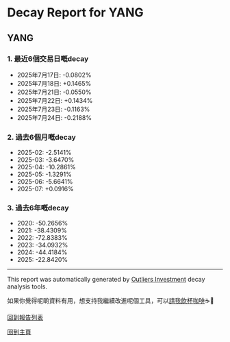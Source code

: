 # Decay Report for YANG

## YANG

### 1. 最近6個交易日嘅decay

- 2025年7月17日: -0.0802%
- 2025年7月18日: +0.1465%
- 2025年7月21日: -0.0550%
- 2025年7月22日: +0.1434%
- 2025年7月23日: -0.1163%
- 2025年7月24日: -0.2188%

### 2. 過去6個月嘅decay

- 2025-02: -2.5141%
- 2025-03: -3.6470%
- 2025-04: -10.2861%
- 2025-05: -1.3291%
- 2025-06: -5.6641%
- 2025-07: +0.0916%

### 3. 過去6年嘅decay

- 2020: -50.2656%
- 2021: -38.4309%
- 2022: -72.8383%
- 2023: -34.0932%
- 2024: -44.4184%
- 2025: -22.8420%

------------------------------
This report was automatically generated by [Outliers Investment](https://outliersecon.github.io/Outliers-Investment/) decay analysis tools.

如果你覺得呢啲資料有用，想支持我繼續改進呢個工具，可以[請我飲杯咖啡](https://buymeacoffee.com/outliersecon)☕🙏

[回到報告列表](https://outliersecon.github.io/Outliers-Investment/reports/reports_public)

[回到主頁](https://outliersecon.github.io/Outliers-Investment/)